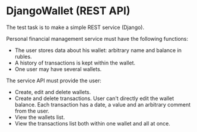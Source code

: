 # DjangoWallet (REST API)
The test task is to make a simple REST service (Django).

Personal financial management service must have the following functions:
- The user stores data about his wallet: arbitrary name and balance in rubles.
- A history of transactions is kept within the wallet.
- One user may have several wallets.

The service API must provide the user:
- Create, edit and delete wallets.
- Create and delete transactions. User can't directly edit the wallet balance.
Each transaction has a date, a value and an arbitrary comment from the user.
- View the wallets list.
- View the transactions list both within one wallet and all at once.
